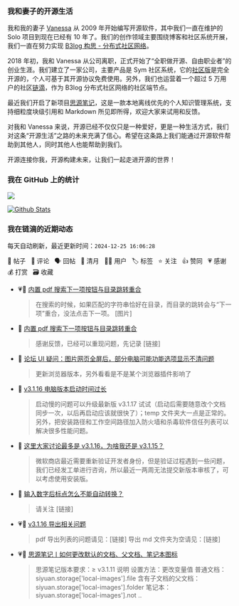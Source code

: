 ### 我和妻子的开源生活

我和我的妻子 [Vanessa](https://github.com/Vanessa219) 从 2009 年开始编写开源软件，其中我们一直在维护的 Solo 项目到现在已经有 10 年了。我们的创作领域主要围绕博客和社区系统开展，我们一直在努力实现 [B3log 构思 - 分布式社区网络](https://ld246.com/article/1546941897596)。

2018 年初，我和 Vanessa 从公司离职，正式开始了“全职做开源、自由职业者”的创业生涯。我们建立了一家公司，主要产品是 Sym 社区系统，它的[社区版](https://github.com/88250/symphony)是完全开源的，个人可基于其开源协议免费使用。另外，我们也运营着一个超过 5 万用户的社区[链滴](https://ld246.com)，作为 B3log 分布式社区网络的社区端节点。

最近我们开启了新项目[思源笔记](https://github.com/siyuan-note/siyuan)，这是一款本地离线优先的个人知识管理系统，支持细粒度块级引用和 Markdown 所见即所得，欢迎大家来试用和反馈。

对我和 Vanessa 来说，开源已经不仅仅只是一种爱好，更是一种生活方式，我们对这条“开源生活”之路的未来充满了信心。希望在这条路上我们能通过开源软件帮助到其他人，同时其他人也能帮助到我们。

开源连接你我，开源构建未来，让我们一起走进开源的世界！

### 我在 GitHub 上的统计

<a title="Hits" target="_blank" href="https://github.com/88250/88250"><img src="https://hits.b3log.org/88250/88250.svg"></a>

[![Github Stats](https://github-readme-stats.vercel.app/api?username=88250&theme=tokyonight&show_icons=true)](https://github.com/88250)

<!--events start -->

### 我在链滴的近期动态

每天自动刷新，最近更新时间：`2024-12-25 16:06:28`

📝 帖子 &nbsp; 💬 评论 &nbsp; 🗣 回帖 &nbsp; 🌙 清月 &nbsp; 👨‍💻 用户 &nbsp; 🏷️ 标签 &nbsp; ⭐️ 关注 &nbsp; 👍 赞同 &nbsp; 💗 感谢 &nbsp; 💰 打赏 &nbsp; 🗃 收藏

* 💗📝 [内置 pdf 搜索下一项按钮与目录跳转重合](https://ld246.com/article/1735093973752)

  > 在搜索的时候，如果匹配的字符串恰好在目录，而目录的跳转会与“下一项”重合，没法点击下一项。 [图片]
* 💬 [内置 pdf 搜索下一项按钮与目录跳转重合](https://ld246.com/article/1735093973752/comment/1735112944873#comments)

  > 感谢反馈，已经可以重现问题，先记录 [链接]
* 💬 [论坛 UI 疑问：图片网页全屏后，部分电脑可能功能选项显示不清问题](https://ld246.com/article/1735094686876/comment/1735094829328#comments)

  > 更新浏览器版本，另外看看是不是某个浏览器插件影响了
* 💬 [v3.1.16 电脑版本启动时间过长](https://ld246.com/article/1734719740155/comment/1735046528254#comments)

  > 启动慢的问题可以升级最新版 v3.1.17 试试（启动后需要随意改个文档同步一次，以后再启动应该就很快了）；temp 文件夹大一点是正常的。 另外，把安装路径和工作空间路径加入防火墙和杀毒软件信任列表可以解决很多性能问题。
* 💬 [这里大家讨论最多是 v3.1.16，为啥我还是 v3.1.15？](https://ld246.com/article/1735004640528/comment/1735005032789#comments)

  > 微软商店最近需要重新验证开发者身份，但是验证过程遇到一些问题，我们已经发工单进行咨询，所以最近一两周无法提交新版本审核了，可以考虑使用安装版。
* 💬 [输入数字后标点怎么不能自动转换？](https://ld246.com/article/1734849648331/comment/1734957796051#comments)

  > 请关注 [链接]
* 💗💬 [v3.1.16 导出相关问题](https://ld246.com/article/1734944483391/comment/1734947005480#comments)

  > pdf 导出列表的问题请见：[链接] 导出 md 文件夹为空请见：[链接]
* 💗📝 [思源笔记丨如何更改默认的文档、父文档、笔记本图标](https://ld246.com/article/1731153262367)

  > 思源笔记版本要求：≥ v3.1.11 说明 设置方法：更改变量值 普通文档：siyuan.storage['local-images'].file 含有子文档的父文档：siyuan.storage['local-images'].folder 笔记本：siyuan.storage['local-images'].not ..


<!--events end -->
